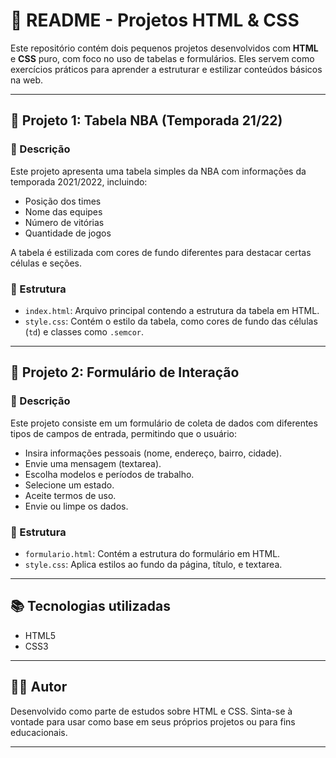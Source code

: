 # 📄 README - Projetos HTML & CSS

Este repositório contém dois pequenos projetos desenvolvidos com **HTML** e **CSS** puro, com foco no uso de tabelas e formulários. Eles servem como exercícios práticos para aprender a estruturar e estilizar conteúdos básicos na web.

---

## 🏀 Projeto 1: Tabela NBA (Temporada 21/22)

### 📌 Descrição

Este projeto apresenta uma tabela simples da NBA com informações da temporada 2021/2022, incluindo:

* Posição dos times
* Nome das equipes
* Número de vitórias
* Quantidade de jogos

A tabela é estilizada com cores de fundo diferentes para destacar certas células e seções.

### 📂 Estrutura

* `index.html`: Arquivo principal contendo a estrutura da tabela em HTML.
* `style.css`: Contém o estilo da tabela, como cores de fundo das células (`td`) e classes como `.semcor`.

---

## 📝 Projeto 2: Formulário de Interação

### 📌 Descrição

Este projeto consiste em um formulário de coleta de dados com diferentes tipos de campos de entrada, permitindo que o usuário:

* Insira informações pessoais (nome, endereço, bairro, cidade).
* Envie uma mensagem (textarea).
* Escolha modelos e períodos de trabalho.
* Selecione um estado.
* Aceite termos de uso.
* Envie ou limpe os dados.

### 📂 Estrutura

* `formulario.html`: Contém a estrutura do formulário em HTML.
* `style.css`: Aplica estilos ao fundo da página, título, e textarea.

---

## 📚 Tecnologias utilizadas

* HTML5
* CSS3

---

## 👨‍💻 Autor

Desenvolvido como parte de estudos sobre HTML e CSS.
Sinta-se à vontade para usar como base em seus próprios projetos ou para fins educacionais.

---
